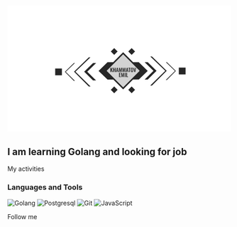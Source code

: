 ![Header](https://github.com/fishkaoff/fishkaoff/blob/main/assets/img.jpg)

## I am learning Golang and looking for job 


My activities


### Languages and Tools 
![Golang](https://img.shields.io/badge/-Golang-3c3c3c?style=for-the-badge&logo=go)
![Postgresql](https://img.shields.io/badge/-Postgresql-3c3c3c?style=for-the-badge&logo=postgresql)
![Git](https://img.shields.io/badge/-Git-3c3c3c?style=for-the-badge&logo=git)
![JavaScript](https://img.shields.io/badge/-JavaScript-3c3c3c?style=for-the-badge&logo=JavaScript)

Follow me 

